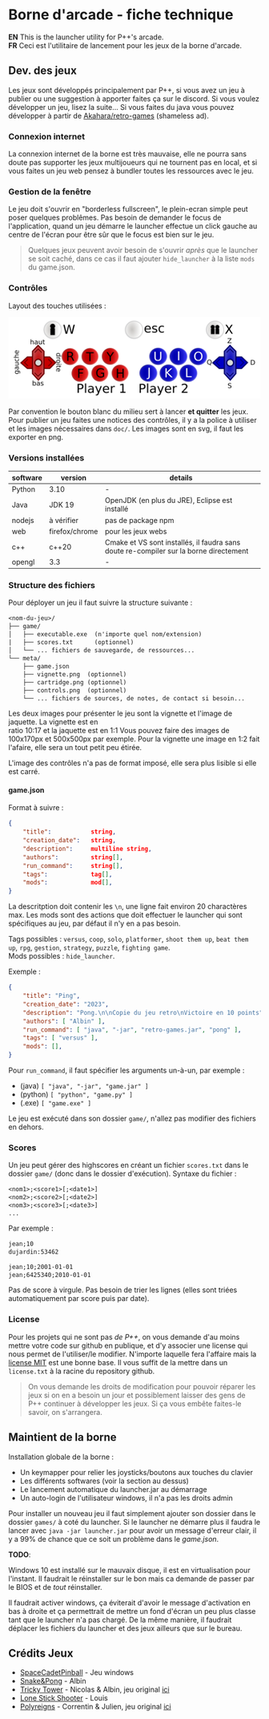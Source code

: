 # Borne d'arcade - fiche technique

**EN** This is the launcher utility for P++'s arcade.\
**FR** Ceci est l'utilitaire de lancement pour les jeux de la borne d'arcade.

## Dev. des jeux

Les jeux sont développés principalement par P++, si vous avez un jeu à publier ou une suggestion à apporter faites ça sur le discord.
Si vous voulez développer un jeu, lisez la suite... Si vous faites du java vous pouvez développer à partir de [Akahara/retro-games](https://github.com/Akahara/retro-games) (shameless ad).

### Connexion internet

La connexion internet de la borne est très mauvaise, elle ne pourra sans doute pas supporter les jeux multijoueurs qui ne tournent pas en local, et si vous faites un jeu web pensez à bundler toutes les ressources avec le jeu.

### Gestion de la fenêtre

Le jeu doit s'ouvrir en "borderless fullscreen", le plein-ecran simple peut poser quelques problêmes. Pas besoin de demander le focus de l'application, quand un jeu démarre le launcher effectue un click gauche au centre de l'écran pour être sûr que le focus est bien sur le jeu.

> Quelques jeux peuvent avoir besoin de s'ouvrir *après* que le launcher se soit caché, dans ce cas il faut ajouter `hide_launcher` à la liste `mods` du game.json.

### Contrôles

Layout des touches utilisées :

![](doc/controls-to-keys.png)

Par convention le bouton blanc du milieu sert à lancer **et quitter** les jeux.
Pour publier un jeu faites une notices des contrôles, il y a la police à utiliser et les images nécessaires dans `doc/`.
Les images sont en svg, il faut les exporter en png.

### Versions installées

| software | version | details |
| --- | -- | --- |
| Python | 3.10 | - |
| Java | JDK 19 | OpenJDK (en plus du JRE), Eclipse est installé |
| nodejs | à vérifier | pas de package npm |
| web | firefox/chrome | pour les jeux webs |
| c++ | c++20 | Cmake et VS sont installés, il faudra sans doute re-compiler sur la borne directement |
| opengl | 3.3 | - |

### Structure des fichiers

Pour déployer un jeu il faut suivre la structure suivante :

```
<nom-du-jeu>/
├── game/
│   ├── executable.exe  (n'importe quel nom/extension)
|   ├── scores.txt      (optionnel)
│   └── ... fichiers de sauvegarde, de ressources...  
└── meta/
    ├── game.json  
    ├── vignette.png  (optionnel)
    ├── cartridge.png (optionnel)
    ├── controls.png  (optionnel)
    └── ... fichiers de sources, de notes, de contact si besoin...
```

Les deux images pour présenter le jeu sont la vignette et l'image de jaquette. La vignette est en  
ratio 10:17 et la jaquette est en 1:1 Vous pouvez faire des images de 100x170px et 500x500px par exemple.
Pour la vignette une image en 1:2 fait l'afaire, elle sera un tout petit peu étirée.

L'image des contrôles n'a pas de format imposé, elle sera plus lisible si elle est carré.

#### game.json

Format à suivre :
```json
{
    "title":           string,
    "creation_date":   string,
    "description":     multiline string,
    "authors":         string[],
    "run_command":     string[],
    "tags":            tag[],
    "mods":            mod[],
}
```

La descritption doit contenir les `\n`, une ligne fait environ 20 charactères max. Les mods sont des actions que doit effectuer le launcher qui sont spécifiques au jeu, par défaut il n'y en a pas besoin.

Tags possibles : `versus`, `coop`, `solo`, `platformer`, `shoot them up`, `beat them up`, `rpg`, `gestion`, `strategy`, `puzzle`, `fighting game`.\
Mods possibles : `hide_launcher`.

Exemple :
```json
{
    "title": "Ping",
    "creation_date": "2023",
    "description": "Pong.\n\nCopie du jeu retro\nVictoire en 10 points",
    "authors": [ "Albin" ],
    "run_command": [ "java", "-jar", "retro-games.jar", "pong" ],
    "tags": [ "versus" ],
    "mods": [],
}
```

Pour `run_command`, il faut spécifier les arguments un-à-un, par exemple :
- (java) `[ "java", "-jar", "game.jar" ]`
- (python) `[ "python", "game.py" ]`
- (.exe) `[ "game.exe" ]`

Le jeu est exécuté dans son dossier `game/`, n'allez pas modifier des fichiers en dehors.

### Scores

Un jeu peut gérer des highscores en créant un fichier `scores.txt` dans le dossier `game/` (donc dans le dossier d'exécution). 
Syntaxe du fichier :
```
<nom1>;<score1>[;<date1>]
<nom2>;<score2>[;<date2>]
<nom3>;<score3>[;<date3>]
...
```
Par exemple :
```
jean;10
dujardin:53462
```
```
jean;10;2001-01-01
jean;6425340;2010-01-01
```
Pas de score à virgule. Pas besoin de trier les lignes (elles sont triées automatiquement par score puis par date).

### License

Pour les projets qui ne sont pas *de P++*, on vous demande d'au moins mettre votre code sur github en publique, et d'y associer une license qui nous permet de l'utiliser/le modifier. N'importe laquelle fera l'affaire mais la [license MIT](https://opensource.org/license/mit/) est une bonne base. Il vous suffit de la mettre dans un `license.txt` à la racine du repository github.

> On vous demande les droits de modification pour pouvoir réparer les jeux si on en a besoin un jour et possiblement laisser des gens de P++ continuer à développer les jeux. Si ça vous embête faites-le savoir, on s'arrangera.

## Maintient de la borne

Installation globale de la borne :
- Un keymapper pour relier les joysticks/boutons aux touches du clavier
- Les différents softwares (voir la section au dessus)
- Le lancement automatique du launcher.jar au démarrage
- Un auto-login de l'utilisateur windows, il n'a pas les droits admin

Pour installer un nouveau jeu il faut simplement ajouter son dossier dans le dossier `games/` à coté du launcher.
Si le launcher ne démarre plus il faudra le lancer avec `java -jar launcher.jar` pour avoir un message d'erreur clair, il y a 99% de chance que ce soit un problème dans le *game.json*.

**TODO**:

Windows 10 est installé sur le mauvaix disque, il est en virtualisation pour l'instant.
Il faudrait le réinstaller sur le bon mais ca demande de passer par le BIOS et de *tout* réinstaller.

Il faudrait activer windows, ça éviterait d'avoir le message d'activation en bas à droite et ça permettrait de mettre un fond d'écran un peu plus classe tant que le launcher n'a pas chargé.
De la même manière, il faudrait déplacer les fichiers du launcher et des jeux ailleurs que sur le bureau.

## Crédits Jeux

- [SpaceCadetPinball](https://en.wikipedia.org/wiki/Full_Tilt!_Pinball) - Jeu windows
- [Snake&Pong](https://github.com/Akahara/retro-games) - Albin
- [Tricky Tower](https://github.com/PppTours/TrickyTower) - Nicolas & Albin, jeu original [ici](https://www.trickytowers.com/)
- [Lone Stick Shooter](https://github.com/Itreza2/Lone-Stick-Shooter) - Louis
- [Polyreigns](https://github.com/PppTours/Polyreigns) - Correntin & Julien, jeu original [ici](https://store.steampowered.com/app/474750/Reigns/)

